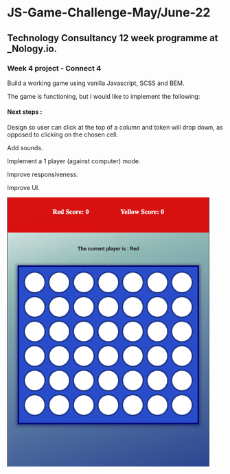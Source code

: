 # JS-Game-Challenge-May/June-22

## Technology Consultancy 12 week programme at \_Nology.io.

### Week 4 project - Connect 4

Build a working game using vanilla Javascript, SCSS and BEM.

The game is functioning, but I would like to implement the following:

#### Next steps :

Design so user can click at the top of a column and token will drop down, as opposed to clicking on the chosen cell.

Add sounds.

Implement a 1 player (against computer) mode.

Improve responsiveness.

Improve UI.

![Connect4](./assets/images/connect-4.png)
